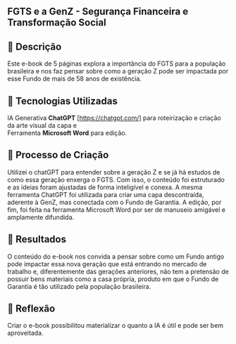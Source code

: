 ## FGTS e a GenZ - Segurança Financeira e Transformação Social

## 📒 Descrição
Este e-book de 5 páginas explora a importância do FGTS para a população brasileira e nos faz pensar sobre como a geração Z pode ser impactada por esse Fundo de mais de 58 anos de existência.

## 🤖 Tecnologias Utilizadas
IA Generativa __ChatGPT__ [https://chatgpt.com/] para roteirização e criação da arte visual da capa e\
Ferramenta __Microsoft Word__ para edição.

## 🧐 Processo de Criação
Utilizei o chatGPT para entender sobre a geração Z e se já há estudos de como essa geração enxerga o FGTS. Com isso, o conteúdo foi estruturado e as ideias foram ajustadas de forma inteligível e conexa. A mesma ferramenta ChatGPT foi utilizada para criar uma capa descontraída, aderente à GenZ, mas conectada com o Fundo de Garantia. A edição, por fim, foi feita na ferramenta Microsoft Word por ser de manuseio amigável e amplamente difundida.

## 🚀 Resultados
O conteúdo do e-book nos convida a pensar sobre como um Fundo antigo pode impactar essa nova geração que está entrando no mercado de trabalho e, diferentemente das gerações anteriores, não tem a pretensão de possuir bens materiais como a casa própria, produto em que o Fundo de Garantia é tão utilizado pela população brasileira.

## 💭 Reflexão
Criar o e-book possibilitou materializar o quanto a IA é útil e pode ser bem aproveitada.
